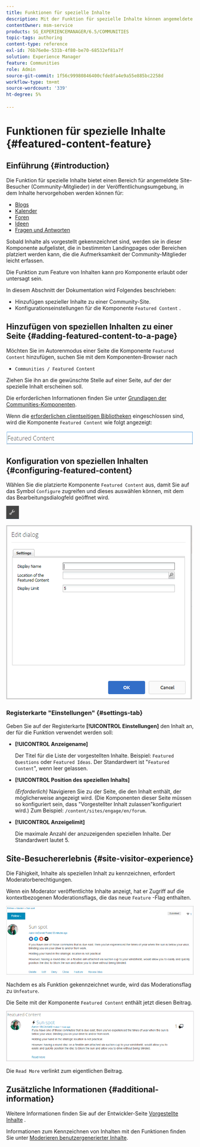 ```yaml
---
title: Funktionen für spezielle Inhalte
description: Mit der Funktion für spezielle Inhalte können angemeldete Site-Besucher Inhalte hervorheben
contentOwner: msm-service
products: SG_EXPERIENCEMANAGER/6.5/COMMUNITIES
topic-tags: authoring
content-type: reference
exl-id: 76b76e0e-531b-4f80-be70-68532ef81a7f
solution: Experience Manager
feature: Communities
role: Admin
source-git-commit: 1f56c99980846400cfde8fa4e9a55e885bc2258d
workflow-type: tm+mt
source-wordcount: '339'
ht-degree: 5%

---
```


# Funktionen für spezielle Inhalte {#featured-content-feature}

## Einführung {#introduction}

Die Funktion für spezielle Inhalte bietet einen Bereich für angemeldete Site-Besucher (Community-Mitglieder) in der Veröffentlichungsumgebung, in dem Inhalte hervorgehoben werden können für:

* [Blogs](blog-feature.md)
* [Kalender](calendar.md)
* [Foren](forum.md)
* [Ideen](ideation-feature.md)
* [Fragen und Antworten](working-with-qna.md)

Sobald Inhalte als vorgestellt gekennzeichnet sind, werden sie in dieser Komponente aufgelistet, die in bestimmten Landingpages oder Bereichen platziert werden kann, die die Aufmerksamkeit der Community-Mitglieder leicht erfassen.

Die Funktion zum Feature von Inhalten kann pro Komponente erlaubt oder untersagt sein.

In diesem Abschnitt der Dokumentation wird Folgendes beschrieben:

* Hinzufügen spezieller Inhalte zu einer Community-Site.
* Konfigurationseinstellungen für die Komponente `Featured Content` .

## Hinzufügen von speziellen Inhalten zu einer Seite {#adding-featured-content-to-a-page}

Möchten Sie im Autorenmodus einer Seite die Komponente `Featured Content` hinzufügen, suchen Sie mit dem Komponenten-Browser nach

* `Communities / Featured Content`

Ziehen Sie ihn an die gewünschte Stelle auf einer Seite, auf der der spezielle Inhalt erscheinen soll.

Die erforderlichen Informationen finden Sie unter [Grundlagen der Communities-Komponenten](basics.md).

Wenn die [erforderlichen clientseitigen Bibliotheken](essentials-featured.md#essentials-for-client-side) eingeschlossen sind, wird die Komponente `Featured Content` wie folgt angezeigt:

![featuredcontent](assets/featuredcontent.png)

## Konfiguration von speziellen Inhalten {#configuring-featured-content}

Wählen Sie die platzierte Komponente `Featured Content` aus, damit Sie auf das Symbol `Configure` zugreifen und dieses auswählen können, mit dem das Bearbeitungsdialogfeld geöffnet wird.

![configure-new](assets/configure-new.png)

![featuredcontent1](assets/featuredcontent1.png)

### Registerkarte &quot;Einstellungen&quot; {#settings-tab}

Geben Sie auf der Registerkarte **[!UICONTROL Einstellungen]** den Inhalt an, der für die Funktion verwendet werden soll:

* **[!UICONTROL Anzeigename]**

  Der Titel für die Liste der vorgestellten Inhalte. Beispiel: `Featured Questions` oder `Featured Ideas`. Der Standardwert ist &quot;`Featured Content`&quot;, wenn leer gelassen.

* **[!UICONTROL Position des speziellen Inhalts]**

  *(Erforderlich)* Navigieren Sie zu der Seite, die den Inhalt enthält, der möglicherweise angezeigt wird. (Die Komponenten dieser Seite müssen so konfiguriert sein, dass &quot;Vorgestellter Inhalt zulassen&quot;konfiguriert wird.) Zum Beispiel: `/content/sites/engage/en/forum`.

* **[!UICONTROL Anzeigelimit]**

  Die maximale Anzahl der anzuzeigenden speziellen Inhalte. Der Standardwert lautet 5.

## Site-Besuchererlebnis {#site-visitor-experience}

Die Fähigkeit, Inhalte als speziellen Inhalt zu kennzeichnen, erfordert Moderatorberechtigungen.

Wenn ein Moderator veröffentlichte Inhalte anzeigt, hat er Zugriff auf die kontextbezogenen Moderationsflags, die das neue `Feature` -Flag enthalten.

![site-visitor-experience](assets/site-visitor-experience.png)

Nachdem es als Funktion gekennzeichnet wurde, wird das Moderationsflag zu `Unfeature`.

Die Seite mit der Komponente `Featured Content` enthält jetzt diesen Beitrag.

![site-visitor-experience1](assets/site-visitor-experience1.png)

Die `Read More` verlinkt zum eigentlichen Beitrag.

## Zusätzliche Informationen {#additional-information}

Weitere Informationen finden Sie auf der Entwickler-Seite [Vorgestellte Inhalte](essentials-featured.md) .

Informationen zum Kennzeichnen von Inhalten mit den Funktionen finden Sie unter [Moderieren benutzergenerierter Inhalte](moderate-ugc.md).

